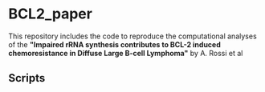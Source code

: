# BCL2_paper
This repository includes the code to reproduce the computational analyses of the **"Impaired rRNA synthesis contributes to BCL-2 induced chemoresistance in Diffuse Large B-cell Lymphoma"** by A. Rossi et al

## Scripts

